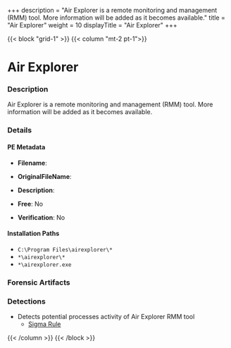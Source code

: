+++
description = "Air Explorer is a remote monitoring and management (RMM) tool. More information will be added as it becomes available."
title = "Air Explorer"
weight = 10
displayTitle = "Air Explorer"
+++


{{< block "grid-1" >}}
{{< column "mt-2 pt-1">}}

# Air Explorer


### Description

Air Explorer is a remote monitoring and management (RMM) tool. More information will be added as it becomes available.




### Details


#### PE Metadata
- **Filename**: 
- **OriginalFileName**: 
- **Description**: 


- **Free**: No

- **Verification**: No




#### Installation Paths
- `C:\Program Files\airexplorer\*`
- `*\airexplorer\*`
- `*\airexplorer.exe`

### Forensic Artifacts






### Detections
- Detects potential processes activity of Air Explorer RMM tool
  - [Sigma Rule](https://github.com/magicsword-io/LOLRMM/blob/main/detections/sigma/air_explorer_processes_sigma.yml)




{{< /column >}}
{{< /block >}}

